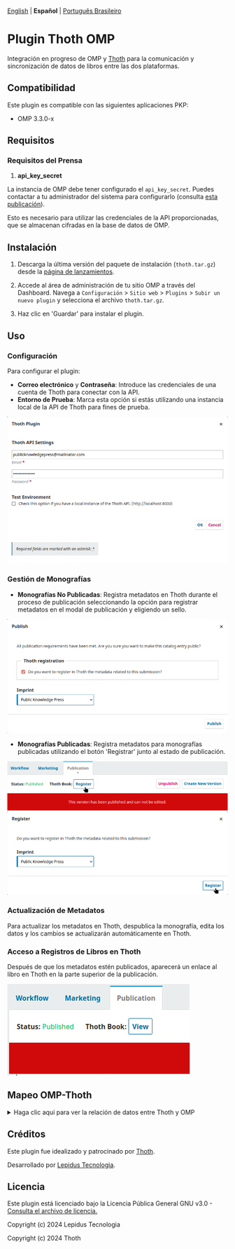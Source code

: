 [English](/README.md) | **Español** | [Português Brasileiro](/docs/README-pt_BR.md)

# Plugin Thoth OMP

Integración en progreso de OMP y [Thoth](https://thoth.pub/) para la comunicación y sincronización de datos de libros entre las dos plataformas.

## Compatibilidad

Este plugin es compatible con las siguientes aplicaciones PKP:

- OMP 3.3.0-x

## Requisitos

### Requisitos del Prensa

1. **api_key_secret**

La instancia de OMP debe tener configurado el `api_key_secret`. Puedes contactar a tu administrador del sistema para configurarlo (consulta [esta publicación](https://forum.pkp.sfu.ca/t/how-to-generate-a-api-key-secret-code-in-ojs-3/72008)).

Esto es necesario para utilizar las credenciales de la API proporcionadas, que se almacenan cifradas en la base de datos de OMP.

## Instalación

1. Descarga la última versión del paquete de instalación (`thoth.tar.gz`) desde la [página de lanzamientos](https://github.com/thoth-pub/thoth-omp-plugin/releases).

2. Accede al área de administración de tu sitio OMP a través del Dashboard. Navega a `Configuración` > `Sitio web` > `Plugins` > `Subir un nuevo plugin` y selecciona el archivo `thoth.tar.gz`.

3. Haz clic en 'Guardar' para instalar el plugin.

## Uso

### Configuración

Para configurar el plugin:

- **Correo electrónico** y **Contraseña**: Introduce las credenciales de una cuenta de Thoth para conectar con la API.
- **Entorno de Prueba**: Marca esta opción si estás utilizando una instancia local de la API de Thoth para fines de prueba.

![settings](/images/settings.png)

### Gestión de Monografías

- **Monografías No Publicadas**: Registra metadatos en Thoth durante el proceso de publicación seleccionando la opción para registrar metadatos en el modal de publicación y eligiendo un sello.

![publish](/images/publish.png)

- **Monografías Publicadas**: Registra metadatos para monografías publicadas utilizando el botón 'Registrar' junto al estado de publicación.

![button](/images/button.png)
![register](/images/register.png)

### Actualización de Metadatos

Para actualizar los metadatos en Thoth, despublica la monografía, edita los datos y los cambios se actualizarán automáticamente en Thoth.

### Acceso a Registros de Libros en Thoth

Después de que los metadatos estén publicados, aparecerá un enlace al libro en Thoth en la parte superior de la publicación.

![link](/images/link.png)

## Mapeo OMP-Thoth

<details>
    <summary>Haga clic aquí para ver la relación de datos entre Thoth y OMP</summary>

| OMP               |                    |   | Thoth                  |                     |             |
| ----------------- | ------------------ | - | ---------------------- | ------------------- | ----------- |
| Submission        |                    |   | Work                   |                     |             |
|                   | WorkType           |   |                        | WorkType            |             |
| SubmissionUrl     |                    |   |                        | LandingPage         |             |
| Publication       |                    |   |                        |                     |             |
|                   | FullTitle          |   |                        | FullTitle           |             |
|                   | Title              |   |                        | Title               |             |
|                   | Subtitle           |   |                        | Subtitle            |             |
|                   | Abstract           |   |                        | Abstract            |             |
|                   | Version            |   |                        | Edition             |             |
|                   | DOI                |   |                        | DOI                 |             |
|                   | DatePublished      |   |                        | PublicationDate     |             |
|                   | License            |   |                        | License             |             |
|                   | CopyrightHolder    |   |                        | CopyrightHolder     |             |
|                   | CoverUrl           |   |                        | CoverImageUrl       |             |
| Author            |                    |   | Contribution           |                     |             |
|                   | UserGroupId        |   |                        | ContributionType    |             |
|                   | PrimaryContactId   |   |                        | MainContribution    |             |
|                   | Sequence           |   |                        | ContributionOrdinal |             |
|                   | GivenName          |   |                        | FirstName           |             |
|                   | LastName           |   |                        | FamilyName          |             |
|                   | FullName           |   |                        | FullName            |             |
|                   | Biography          |   |                        | Biography           |             |
|                   | Affiliation        |   | Affiliation            |                     |             |
| Chapter           |                    |   | Work(Type: Chapter)    |                     |             |
|                   | FullTitle          |   |                        | FullTitle           |             |
|                   | Title              |   |                        | Title               |             |
|                   | Subtitle           |   |                        | Subtitle            |             |
|                   | Abstract           |   |                        | Abstract            |             |
|                   | Pages              |   |                        | pageCount           |             |
|                   | DatePublished      |   |                        | PublicationDate     |             |
|                   | DOI                |   |                        | DOI                 |             |
| SubmissionLocale  |                    |   | Language               |                     |             |
| PublicationFormat |                    |   | Publication            |                     |             |
|                   | EntryKey           |   |                        | PublicationType     |             |
|                   | IdentificationCode |   |                        | ISBN                |             |
|                   |                    |   |                        | Location            |             |
|                   | RemoteUrl/FileUrl  |   |                        |                     | FullTextUrl |
| SubmissionUrl     |                    |   |                        |                     | LandingPage |
| Keyword           |                    |   | Subject(Type: Keyword) |                     |             |
| Citation          |                    |   | Reference              |                     |             |

</details>

## Créditos

Este plugin fue idealizado y patrocinado por [Thoth](https://thoth.pub/).

Desarrollado por [Lepidus Tecnologia](https://github.com/lepidus).

## Licencia

Este plugin está licenciado bajo la Licencia Pública General GNU v3.0 - [Consulta el archivo de licencia.](/LICENSE)

Copyright (c) 2024 Lepidus Tecnologia

Copyright (c) 2024 Thoth